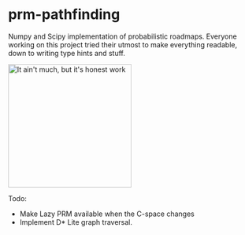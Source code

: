 # prm-pathfinding
Numpy and Scipy implementation of probabilistic roadmaps. Everyone working on this project tried their utmost to make everything readable, down to writing type hints and stuff.

<img src="https://i.kym-cdn.com/entries/icons/original/000/028/021/work.jpg" alt="It ain't much, but it's honest work" width="250"/>

Todo: 
* Make Lazy PRM available when the C-space changes
* Implement D* Lite graph traversal.
